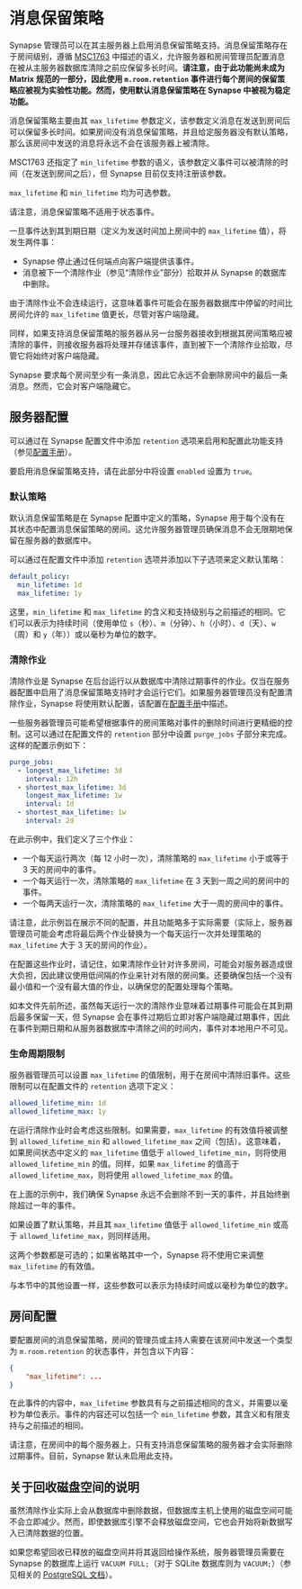 # 消息保留策略

Synapse 管理员可以在其主服务器上启用消息保留策略支持。消息保留策略存在于房间级别，遵循 [MSC1763](https://github.com/matrix-org/matrix-doc/blob/matthew/msc1763/proposals/1763-configurable-retention-periods.md) 中描述的语义，允许服务器和房间管理员配置消息在被从主服务器数据库清除之前应保留多长时间。**请注意，由于此功能尚未成为 Matrix 规范的一部分，因此使用 `m.room.retention` 事件进行每个房间的保留策略应被视为实验性功能。然而，使用默认消息保留策略在 Synapse 中被视为稳定功能。**

消息保留策略主要由其 `max_lifetime` 参数定义，该参数定义消息在发送到房间后可以保留多长时间。如果房间没有消息保留策略，并且给定服务器没有默认策略，那么该房间中发送的消息将永远不会在该服务器上被清除。

MSC1763 还指定了 `min_lifetime` 参数的语义，该参数定义事件可以被清除的时间（在发送到房间之后），但 Synapse 目前仅支持注册该参数。

`max_lifetime` 和 `min_lifetime` 均为可选参数。

请注意，消息保留策略不适用于状态事件。

一旦事件达到其到期日期（定义为发送时间加上房间中的 `max_lifetime` 值），将发生两件事：

* Synapse 停止通过任何端点向客户端提供该事件。
* 消息被下一个清除作业（参见“清除作业”部分）拾取并从 Synapse 的数据库中删除。

由于清除作业不会连续运行，这意味着事件可能会在服务器数据库中停留的时间比房间允许的 `max_lifetime` 值更长，尽管对客户端隐藏。

同样，如果支持消息保留策略的服务器从另一台服务器接收到根据其房间策略应被清除的事件，则接收服务器将处理并存储该事件，直到被下一个清除作业拾取，尽管它将始终对客户端隐藏。

Synapse 要求每个房间至少有一条消息，因此它永远不会删除房间中的最后一条消息。然而，它会对客户端隐藏它。

## 服务器配置

可以通过在 Synapse 配置文件中添加 `retention` 选项来启用和配置此功能支持（参见[配置手册](Synapse%20Docs%20-%20EN/usage/configuration/config_documentation.md#retention)）。

要启用消息保留策略支持，请在此部分中将设置 `enabled` 设置为 `true`。

### 默认策略

默认消息保留策略是在 Synapse 配置中定义的策略，Synapse 用于每个没有在其状态中配置消息保留策略的房间。这允许服务器管理员确保消息不会无限期地保留在服务器的数据库中。

可以通过在配置文件中添加 `retention` 选项并添加以下子选项来定义默认策略：

```yaml
default_policy:
  min_lifetime: 1d
  max_lifetime: 1y
```

这里，`min_lifetime` 和 `max_lifetime` 的含义和支持级别与之前描述的相同。它们可以表示为持续时间（使用单位 `s`（秒）、`m`（分钟）、`h`（小时）、`d`（天）、`w`（周）和 `y`（年））或以毫秒为单位的数字。

### 清除作业

清除作业是 Synapse 在后台运行以从数据库中清除过期事件的作业。仅当在服务器配置中启用了消息保留策略支持时才会运行它们。如果服务器管理员没有配置清除作业，Synapse 将使用默认配置，该配置在[配置手册](Synapse%20Docs%20-%20EN/usage/configuration/config_documentation.md#retention)中描述。

一些服务器管理员可能希望根据事件的房间策略对事件的删除时间进行更精细的控制。这可以通过在配置文件的 `retention` 部分中设置 `purge_jobs` 子部分来完成。这样的配置示例如下：

```yaml
purge_jobs:
  - longest_max_lifetime: 3d
    interval: 12h
  - shortest_max_lifetime: 3d
    longest_max_lifetime: 1w
    interval: 1d
  - shortest_max_lifetime: 1w
    interval: 2d
```

在此示例中，我们定义了三个作业：

* 一个每天运行两次（每 12 小时一次），清除策略的 `max_lifetime` 小于或等于 3 天的房间中的事件。
* 一个每天运行一次，清除策略的 `max_lifetime` 在 3 天到一周之间的房间中的事件。
* 一个每两天运行一次，清除策略的 `max_lifetime` 大于一周的房间中的事件。

请注意，此示例旨在展示不同的配置，并且功能略多于实际需要（实际上，服务器管理员可能会考虑将最后两个作业替换为一个每天运行一次并处理策略的 `max_lifetime` 大于 3 天的房间的作业）。

在配置这些作业时，请记住，如果清除作业针对许多房间，可能会对服务器造成很大负担，因此建议使用低间隔的作业来针对有限的房间集。还要确保包括一个没有最小值和一个没有最大值的作业，以确保您的配置处理每个策略。

如本文件先前所述，虽然每天运行一次的清除作业意味着过期事件可能会在其到期后最多保留一天，但 Synapse 会在事件过期后立即对客户端隐藏过期事件，因此在事件到期日期和从服务器数据库中清除之间的时间内，事件对本地用户不可见。

### 生命周期限制

服务器管理员可以设置 `max_lifetime` 的值限制，用于在房间中清除旧事件。这些限制可以在配置文件的 `retention` 选项下定义：

```yaml
allowed_lifetime_min: 1d
allowed_lifetime_max: 1y
```

在运行清除作业时会考虑这些限制。如果需要，`max_lifetime` 的有效值将被调整到 `allowed_lifetime_min` 和 `allowed_lifetime_max` 之间（包括）。这意味着，如果房间状态中定义的 `max_lifetime` 值低于 `allowed_lifetime_min`，则将使用 `allowed_lifetime_min` 的值。同样，如果 `max_lifetime` 的值高于 `allowed_lifetime_max`，则将使用 `allowed_lifetime_max` 的值。

在上面的示例中，我们确保 Synapse 永远不会删除不到一天的事件，并且始终删除超过一年的事件。

如果设置了默认策略，并且其 `max_lifetime` 值低于 `allowed_lifetime_min` 或高于 `allowed_lifetime_max`，则同样适用。

这两个参数都是可选的；如果省略其中一个，Synapse 将不使用它来调整 `max_lifetime` 的有效值。

与本节中的其他设置一样，这些参数可以表示为持续时间或以毫秒为单位的数字。

## 房间配置

要配置房间的消息保留策略，房间的管理员或主持人需要在该房间中发送一个类型为 `m.room.retention` 的状态事件，并包含以下内容：

```json
{
    "max_lifetime": ...
}
```

在此事件的内容中，`max_lifetime` 参数具有与之前描述相同的含义，并需要以毫秒为单位表示。事件的内容还可以包括一个 `min_lifetime` 参数，其含义和有限支持与之前描述的相同。

请注意，在房间中的每个服务器上，只有支持消息保留策略的服务器才会实际删除过期事件。目前，Synapse 默认未启用此支持。

## 关于回收磁盘空间的说明

虽然清除作业实际上会从数据库中删除数据，但数据库主机上使用的磁盘空间可能不会立即减少。然而，即使数据库引擎不会释放磁盘空间，它也会开始将新数据写入已清除数据的位置。

如果您希望回收已释放的磁盘空间并将其返回给操作系统，服务器管理员需要在 Synapse 的数据库上运行 `VACUUM FULL;`（对于 SQLite 数据库则为 `VACUUM;`）（参见相关的 [PostgreSQL 文档](https://www.postgresql.org/docs/current/sql-vacuum.html)）。